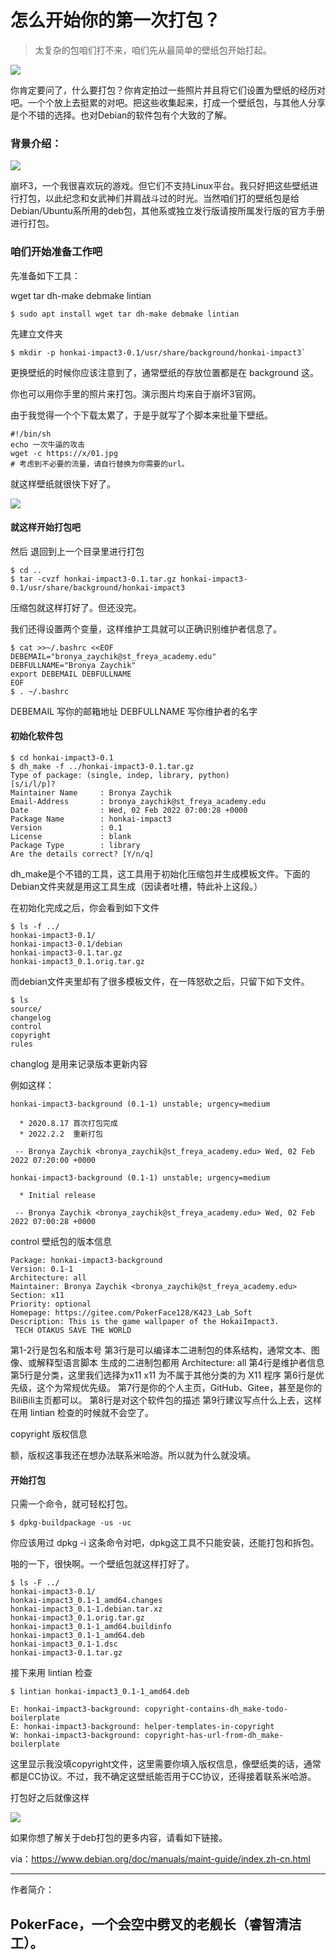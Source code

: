 [#]: subject: "怎么开始你的第一次打包？"
[#]: author: "PokerFace128  GitHub https://github.com/pokerface128"

# 怎么开始你的第一次打包？

 >太复杂的包咱们打不来，咱们先从最简单的壁纸包开始打起。

![](https://s3.bmp.ovh/imgs/2022/03/349fee489f974553.png)

你肯定要问了，什么要打包？你肯定拍过一些照片并且将它们设置为壁纸的经历对吧。一个个放上去挺累的对吧。把这些收集起来，打成一个壁纸包，与其他人分享是个不错的选择。也对Debian的软件包有个大致的了解。

### 背景介绍：

![](https://ftp.bmp.ovh/imgs/2019/09/3101e88de6e8b45a.jpg)

崩坏3，一个我很喜欢玩的游戏。但它们不支持Linux平台。我只好把这些壁纸进行打包，以此纪念和女武神们并肩战斗过的时光。当然咱们打的壁纸包是给Debian/Ubuntu系所用的deb包，其他系或独立发行版请按所属发行版的官方手册进行打包。

### 咱们开始准备工作吧

先准备如下工具：

wget  tar dh-make debmake lintian
```
$ sudo apt install wget tar dh-make debmake lintian
```
先建立文件夹
```
$ mkdir -p honkai-impact3-0.1/usr/share/background/honkai-impact3`
```
更换壁纸的时候你应该注意到了，通常壁纸的存放位置都是在 background 这。

你也可以用你手里的照片来打包。演示图片均来自于崩坏3官网。

由于我觉得一个个下载太累了，于是乎就写了个脚本来批量下壁纸。
```
#!/bin/sh
echo 一次牛逼的攻击
wget -c https://x/01.jpg
# 考虑到不必要的流量，请自行替换为你需要的url。
```
就这样壁纸就很快下好了。

![](https://s3.bmp.ovh/imgs/2022/03/5fd5926b55fa0862.png)

#### 就这样开始打包吧

然后 退回到上一个目录里进行打包

```
$ cd ..
$ tar -cvzf honkai-impact3-0.1.tar.gz honkai-impact3-0.1/usr/share/background/honkai-impact3
```

压缩包就这样打好了。但还没完。

我们还得设置两个变量，这样维护工具就可以正确识别维护者信息了。
```
$ cat >>~/.bashrc <<EOF
DEBEMAIL="bronya_zaychik@st_freya_academy.edu"
DEBFULLNAME="Bronya Zaychik"
export DEBEMAIL DEBFULLNAME
EOF
$ . ~/.bashrc
```
DEBEMAIL 写你的邮箱地址
DEBFULLNAME 写你维护者的名字

#### 初始化软件包 

```
$ cd honkai-impact3-0.1 
$ dh_make -f ../honkai-impact3-0.1.tar.gz
Type of package: (single, indep, library, python)
[s/i/l/p]?
Maintainer Name     : Bronya Zaychik
Email-Address       : bronya_zaychik@st_freya_academy.edu
Date                : Wed, 02 Feb 2022 07:00:28 +0000
Package Name        : honkai-impact3
Version             : 0.1
License             : blank
Package Type        : library
Are the details correct? [Y/n/q]

```

dh_make是个不错的工具，这工具用于初始化压缩包并生成模板文件。下面的Debian文件夹就是用这工具生成（因读者吐槽，特此补上这段。）

在初始化完成之后，你会看到如下文件

```
$ ls -f ../
honkai-impact3-0.1/
honkai-impact3-0.1/debian
honkai-impact3-0.1.tar.gz
honkai-impact3_0.1.orig.tar.gz
```

而debian文件夹里却有了很多模板文件，在一阵怒砍之后，只留下如下文件。
```
$ ls
source/
changelog
control
copyright
rules
```

changlog 是用来记录版本更新内容

例如这样：
```
honkai-impact3-background (0.1-1) unstable; urgency=medium

  * 2020.8.17 首次打包完成
  * 2022.2.2  重新打包

 -- Bronya Zaychik <bronya_zaychik@st_freya_academy.edu> Wed, 02 Feb 2022 07:20:00 +0000

honkai-impact3-background (0.1-1) unstable; urgency=medium

  * Initial release 

 -- Bronya Zaychik <bronya_zaychik@st_freya_academy.edu> Wed, 02 Feb 2022 07:00:28 +0000

```

control  壁纸包的版本信息

```
Package: honkai-impact3-background
Version: 0.1-1
Architecture: all
Maintainer: Bronya Zaychik <bronya_zaychik@st_freya_academy.edu>
Section: x11
Priority: optional
Homepage: https://gitee.com/PokerFace128/K423_Lab_Soft
Description: This is the game wallpaper of the HokaiImpact3.
 TECH OTAKUS SAVE THE WORLD
```

第1-2行是包名和版本号
第3行是可以编译本二进制包的体系结构，通常文本、图像、或解释型语言脚本 生成的二进制包都用 Architecture: all
第4行是维护者信息
第5行是分类，这里我们选择为x11  x11 为不属于其他分类的为 X11 程序
第6行是优先级，这个为常规优先级。
第7行是你的个人主页，GitHub、Gitee，甚至是你的BiliBili主页都可以。
第8行是对这个软件包的描述 
第9行建议写点什么上去，这样在用 lintian 检查的时候就不会空了。

copyright 版权信息

额，版权这事我还在想办法联系米哈游。所以就为什么就没填。

#### 开始打包

只需一个命令，就可轻松打包。

```
$ dpkg-buildpackage -us -uc
```

你应该用过 dpkg -i 这条命令对吧，dpkg这工具不只能安装，还能打包和拆包。

啪的一下，很快啊。一个壁纸包就这样打好了。

```
$ ls -F ../
honkai-impact3-0.1/                   
honkai-impact3_0.1-1_amd64.changes  
honkai-impact3_0.1-1.debian.tar.xz  
honkai-impact3_0.1.orig.tar.gz
honkai-impact3_0.1-1_amd64.buildinfo  
honkai-impact3_0.1-1_amd64.deb      
honkai-impact3_0.1-1.dsc            
honkai-impact3-0.1.tar.gz
```

接下来用 lintian 检查

```
$ lintian honkai-impact3_0.1-1_amd64.deb   

E: honkai-impact3-background: copyright-contains-dh_make-todo-boilerplate
E: honkai-impact3-background: helper-templates-in-copyright
W: honkai-impact3-background: copyright-has-url-from-dh_make-boilerplate

```
 
 这里显示我没填copyright文件，这里需要你填入版权信息，像壁纸类的话，通常都是CC协议。不过，我不确定这壁纸能否用于CC协议，还得接着联系米哈游。
 
 打包好之后就像这样
 
 ![](https://s3.bmp.ovh/imgs/2022/03/349fee489f974553.png)
 
 如果你想了解关于deb打包的更多内容，请看如下链接。
 
 via：https://www.debian.org/doc/manuals/maint-guide/index.zh-cn.html
 
 ---
 作者简介：
 
 PokerFace，一个会空中劈叉的老舰长（睿智清洁工）。
 ------

 
 
